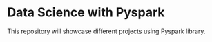 # Data Science with Pyspark
This repository will showcase different projects using Pyspark library.
